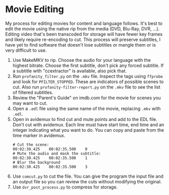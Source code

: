 # Movie Editing

My process for editing movies for content and language follows. It's best to edit the movie using the native rip from
the media (DVD, Blu-Ray, DVR, ...). Editing video that's been transcoded for storage will have fewer key frames and
likely require re-encoding to cut. This process will preserve subtitles, I have yet to find software that doesn't lose
subtitles or mangle them or is very difficult to use.

1. Use MakeMKV to rip. Choose the audio for your language with the highest bitrate. Choose the first subtitle, don't pick any forced subtitle. If a subtitle with "ccextractor" is available, also pick that.
2. Run `profanity_filter.py` on the `.mkv` file. Inspect the tags using `ffprobe` and look for `PFILTER_STOPPED`. These are indicators of possible scenes to cut. Also run `profanity-filter-report.py` on the `.mkv` file to see the list of filtered subtitles.
3. Review the "Parent's Guide" on imdb.com for the movie for scenes you may want to cut.
4. Open a `.edl` file using the same name of the movie, replacing `.mkv` with `.edl`.
5. Open in avidemux to find cut and mute points and add to the EDL file. Don't cut with avidemux. Each line must have start time, end time and an integer indicating what you want to do. You can copy and paste from the time marker in avidemux.
    ```
    # Cut the scene:
    00:02:30.425    00:02:35.500    0
    # Mute the audio and mask the subtitle:
    00:02:30.425    00:02:35.500    1
    # Blur the background
    00:02:30.425    00:02:35.500    3
    ```
6. Use `comcut.py` to cut the file. You can give the program the input file and an output file so you can review the cuts without modifying the original.
7. Use `dvr_post_process.py` to compress for storage.

